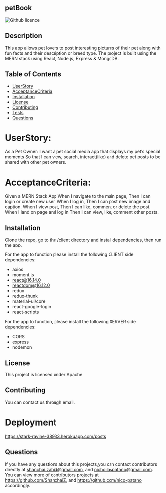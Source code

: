 ## petBook

![Github licence](http://img.shields.io/badge/license-Apache-blue.svg)

## Description

This app allows pet lovers to post interesting pictures of their pet along with fun facts and their description or breed type. The project is built using the MERN stack using React, Node.js, Express & MongoDB.

## Table of Contents
- [UserStory](#UserStory)
- [AcceptanceCriteria](#AcceptanceCriteria)
- [Installation](#installation)
- [License](#license)
- [Contributing](#contributing)
- [Tests](#tests)
- [Questions](#questions)


# UserStory:

As a Pet Owner:
I want a pet social media app that displays my pet’s special moments
So that I can view, search, interact(like) and delete pet posts to be shared with other pet owners.

# AcceptanceCriteria:

Given a MERN Stack App
When I navigate to the main page,
Then I can login or create new user.
When I log in,
Then I can post new image and caption.
When I view post,
Then I can like, comment or delete the post.
When I land on page and log in
Then I can view, like, comment other posts.


## Installation

Clone the repo, go to the /client directory and install dependencies, then run the app.

For the app to function please install the following CLIENT side dependencies:

- axios
- moment.js
- react@16.14.0
- reactdom@16.12.0
- redux
- redux-thunk
- material-ui/core
- react-google-login
- react-scripts

For the app to function, please install the following SERVER side dependencies:

- CORS
- express
- nodemon

## License

This project is licensed under Apache

## Contributing

You can contact us through email.

# Deployment
https://stark-ravine-38933.herokuapp.com/posts

## Questions

If you have any questions about this projects,you can contact contributors directly at shanchai.zahid@gmail.com, and nichoilaspatano@gmail.com. You can view more of contributors projects at https://github.com/ShanchaiZ, and https://github.com/nico-patano accordingly.
